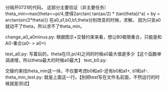分隔开0731的代码。
这部分主要验证（非主要任务）theta_min=max{theta<=pi/4,使得2arctan( tan(ax/2) * (tan(theta))^a) = by = arctan(sin(2*theta))}
在a0,a1,b0,b1,theta分别改变的时候，求解。
因为只变a0就动不了theta，所以求不了theta_min。


change_a0_a0minus.py: 根据图示+交替约束来看，想让B0极限重合，只能是和A0-重合(a0- > a0+)

test_a0.py: 写着玩的，theta在(0,pi/4)之间的时候a0最大值是多少【这个函数单调递增，所以theta最大的时候a0最大】
test_b0.py: 

交替约束找theta_min这一块，不仅要考虑b0和a0-还有b0和a1+, b1和a1-.
theta_min_test.py: 就是上面这一行。【别把test写在文件名前面，不然运行的时候就是测试】

